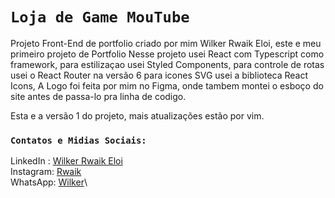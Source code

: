 # `Loja de Game MouTube`

Projeto Front-End de portfolio criado por mim Wilker Rwaik Eloi, este e meu primeiro projeto de Portfolio
Nesse projeto usei React com Typescript como framework, para estilizaçao usei Styled Components, para controle de rotas usei o React Router na versão 6
para icones SVG usei a biblioteca React Icons, A Logo foi feita por mim no Figma, onde tambem montei o esboço do site antes de passa-lo pra linha de codigo.

Esta e a versão 1 do projeto, mais atualizações estão por vim.

### `Contatos e Midias Sociais:`
LinkedIn : [Wilker Rwaik Eloi](https://www.linkedin.com/in/wilker-rwaik-eloi-91b2621a0/)\
Instagram: [Rwaik](https://www.instagram.com/wilkerr/)\
WhatsApp: [Wilker](https://wa.me/5531992468296?text=Oi+Wilker)\